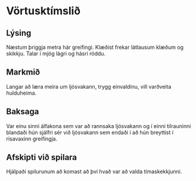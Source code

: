 # Vörtusktímslið
## Lýsing
Næstum þriggja metra hár greifingi. Klæðist frekar látlausum klæðum og skikkju.
Talar í mjög lágri og hásri röddu.

## Markmið
Langar að læra meira um ljósvakann, trygg einvaldinu, vill varðveita 
hulduheima.

## Baksaga
Var einu sinni álfakona sem var að rannsaka ljósvakann og í einni tilrauninni
blandaði hún sjálfri sér við ljósvakann sem endaði í að hún breyttist í
risavaxinn greifingja.

## Afskipti við spilara
Hjálpaði spilurunum að komast að því hvað var að valda tímaskekkjunni.
